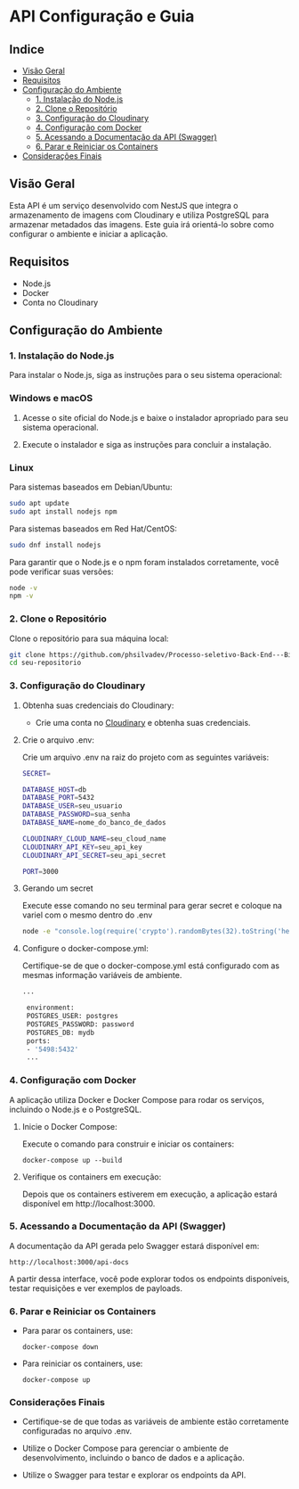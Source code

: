# API Configuração e Guia

## Indice

- [Visão Geral](#visão-geral)
- [Requisitos](#requisitos)
- [Configuração do Ambiente](#configuração-do-ambiente)
  - [1. Instalação do Node.js](#1-clone-o-repositório)
  - [2. Clone o Repositório](#1-clone-o-repositório)
  - [3. Configuração do Cloudinary](#2-configuração-do-cloudinary)
  - [4. Configuração com Docker](#3-configuração-com-docker)
  - [5. Acessando a Documentação da API (Swagger)](#5-acessando-a-documentação-da-api-swagger)
  - [6. Parar e Reiniciar os Containers](#6-parar-e-reiniciar-os-containers)
- [Considerações Finais](#considerações-finais)

## Visão Geral

Esta API é um serviço desenvolvido com NestJS que integra o armazenamento de imagens com Cloudinary e utiliza PostgreSQL para armazenar metadados das imagens. Este guia irá orientá-lo sobre como configurar o ambiente e iniciar a aplicação.

## Requisitos

- Node.js
- Docker
- Conta no Cloudinary

## Configuração do Ambiente

### 1. Instalação do Node.js

Para instalar o Node.js, siga as instruções para o seu sistema operacional:

### Windows e macOS

1. Acesse o site oficial do Node.js e baixe o instalador apropriado para seu sistema operacional.

2. Execute o instalador e siga as instruções para concluir a instalação.

### Linux

Para sistemas baseados em Debian/Ubuntu:

```bash
sudo apt update
sudo apt install nodejs npm
```

Para sistemas baseados em Red Hat/CentOS:

```bash
sudo dnf install nodejs
```

Para garantir que o Node.js e o npm foram instalados corretamente, você pode verificar suas versões:

```bash
node -v
npm -v
```

### 2. Clone o Repositório

Clone o repositório para sua máquina local:

```bash
git clone https://github.com/phsilvadev/Processo-seletivo-Back-End---Big-Data-Health.git
cd seu-repositorio
```

### 3. Configuração do Cloudinary

1. Obtenha suas credenciais do Cloudinary:

   - Crie uma conta no [Cloudinary](https://cloudinary.com/users/register_free) e obtenha suas credenciais.

2. Crie o arquivo .env:

   Crie um arquivo .env na raiz do projeto com as seguintes variáveis:

   ```bash
   SECRET=

   DATABASE_HOST=db
   DATABASE_PORT=5432
   DATABASE_USER=seu_usuario
   DATABASE_PASSWORD=sua_senha
   DATABASE_NAME=nome_do_banco_de_dados

   CLOUDINARY_CLOUD_NAME=seu_cloud_name
   CLOUDINARY_API_KEY=seu_api_key
   CLOUDINARY_API_SECRET=seu_api_secret

   PORT=3000

   ```

3. Gerando um secret

   Execute esse comando no seu terminal para gerar secret e coloque na variel com o mesmo dentro do .env

   ```bash
   node -e "console.log(require('crypto').randomBytes(32).toString('hex'))"
   ```

4. Configure o docker-compose.yml:

   Certifique-se de que o docker-compose.yml está configurado com as mesmas informação variáveis de ambiente.

   ```bash
   ...

    environment:
    POSTGRES_USER: postgres
    POSTGRES_PASSWORD: password
    POSTGRES_DB: mydb
    ports:
    - '5498:5432'
    ...

   ```

### 4. Configuração com Docker

A aplicação utiliza Docker e Docker Compose para rodar os serviços, incluindo o Node.js e o PostgreSQL.

1.  Inicie o Docker Compose:

    Execute o comando para construir e iniciar os containers:

        docker-compose up --build

2.  Verifique os containers em execução:

    Depois que os containers estiverem em execução, a aplicação estará disponível em http://localhost:3000.

### 5. Acessando a Documentação da API (Swagger)

A documentação da API gerada pelo Swagger estará disponível em:

    http://localhost:3000/api-docs

A partir dessa interface, você pode explorar todos os endpoints disponíveis, testar requisições e ver exemplos de payloads.

### 6. Parar e Reiniciar os Containers

- Para parar os containers, use:

      docker-compose down

- Para reiniciar os containers, use:

      docker-compose up

### Considerações Finais

- Certifique-se de que todas as variáveis de ambiente estão corretamente configuradas no arquivo .env.

- Utilize o Docker Compose para gerenciar o ambiente de desenvolvimento, incluindo o banco de dados e a aplicação.

- Utilize o Swagger para testar e explorar os endpoints da API.
